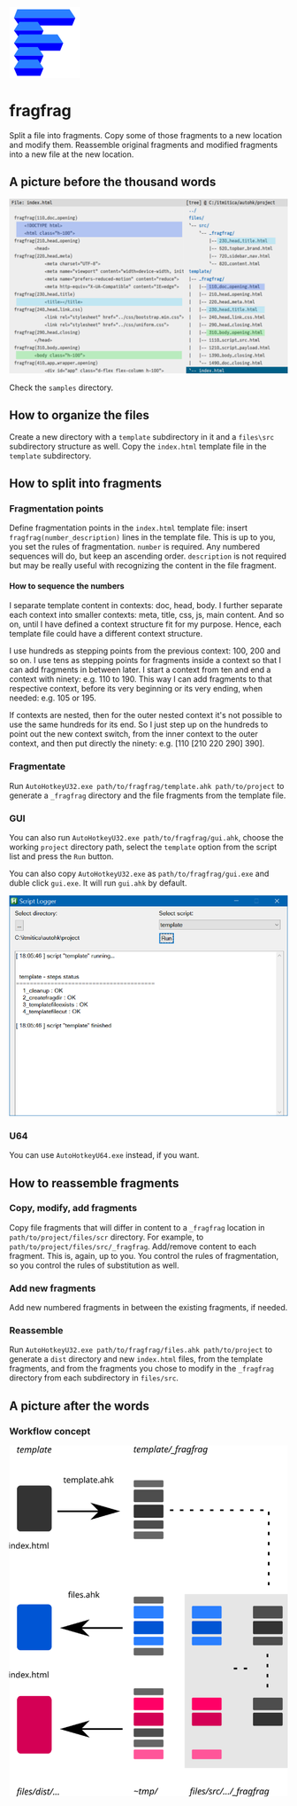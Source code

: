 ![fragfrag logo](fragfrag-logo.svg "fragfrag logo")

# fragfrag
Split a file into fragments. Copy some of those fragments to a new location and modify them. Reassemble original fragments and modified fragments into a new file at the new location.

## A picture before the thousand words
![A picture](fragfrag-a-picture.svg "A picture")

Check the `samples` directory.

## How to organize the files
Create a new directory with a `template` subdirectory in it and a `files\src` subdirectory structure as well. Copy the `index.html` template file in the `template` subdirectory.

## How to split into fragments
### Fragmentation points
Define fragmentation points in the `index.html` template file: insert `fragfrag(number_description)` lines in the template file. This is up to you, you set the rules of fragmentation. `number` is required. Any numbered sequences will do, but keep an ascending order. `description` is not required but may be really useful with recognizing the content in the file fragment.

#### How to sequence the numbers
I separate template content in contexts: doc, head, body. I further separate each context into smaller contexts: meta, title, css, js, main content. And so on, until I have defined a context structure fit for my purpose. Hence, each template file could have a different context structure.

I use hundreds as stepping points from the previous context: 100, 200 and so on. I use tens as stepping points for fragments inside a context so that I can add fragments in between later. I start a context from ten and end a context with ninety: e.g. 110 to 190. This way I can add fragments to that respective context, before its very beginning or its very ending, when needed: e.g. 105 or 195.

If contexts are nested, then for the outer nested context it's not possible to use the same hundreds for its end. So I just step up on the hundreds to point out the new context switch, from the inner context to the outer context, and then put directly the ninety: e.g. [110 [210 220 290] 390].

### Fragmentate
Run `AutoHotkeyU32.exe path/to/fragfrag/template.ahk path/to/project` to generate a `_fragfrag` directory and the file fragments from the template file.

### GUI
You can also run `AutoHotkeyU32.exe path/to/fragfrag/gui.ahk`, choose the working `project` directory path, select the `template` option from the script list and press the `Run` button.

You can also copy `AutoHotkeyU32.exe` as `path/to/fragfrag/gui.exe` and duble click `gui.exe`. It will run `gui.ahk` by default.

![fragfrag gui](fragfrag-gui.png "fragfrag gui")

### U64
You can use `AutoHotkeyU64.exe` instead, if you want.

## How to reassemble fragments
### Copy, modify, add fragments
Copy file fragments that will differ in content to a `_fragfrag` location in `path/to/project/files/scr` directory. For example, to `path/to/project/files/src/_fragfrag`. Add/remove content to each fragment. This is, again, up to you. You control the rules of fragmentation, so you control the rules of substitution as well.

### Add new fragments
Add new numbered fragments in between the existing fragments, if needed.

### Reassemble
Run `AutoHotkeyU32.exe path/to/fragfrag/files.ahk path/to/project` to generate a `dist` directory and new `index.html` files, from the template fragments, and from the fragments you chose to modify in the `_fragfrag` directory from each subdirectory in `files/src`.

## A picture after the words
### Workflow concept
![Concept](fragfrag-concept.svg "Concept")

